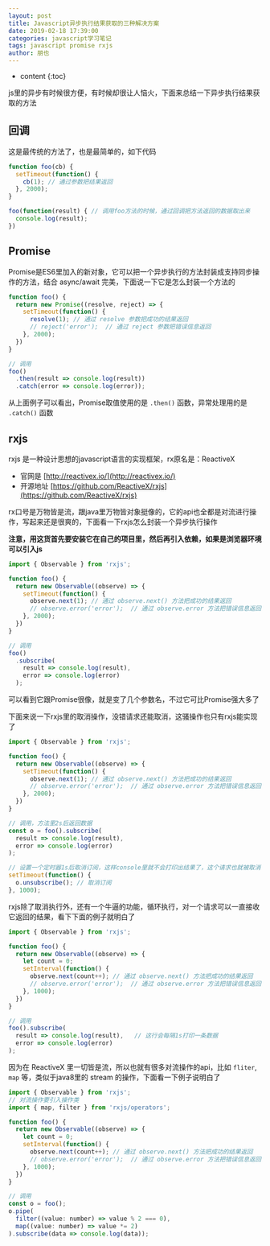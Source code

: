 ```yaml
---
layout: post
title: Javascript异步执行结果获取的三种解决方案
date: 2019-02-18 17:39:00
categories: javascript学习笔记
tags: javascript promise rxjs
author: 朋也
---
```


* content
{:toc}

js里的异步有时候很方便，有时候却很让人恼火，下面来总结一下异步执行结果获取的方法

## 回调

这是最传统的方法了，也是最简单的，如下代码

```js
function foo(cb) {
  setTimeout(function() {
    cb(1); // 通过参数把结果返回
  }, 2000);
}

foo(function(result) { // 调用foo方法的时候，通过回调把方法返回的数据取出来
  console.log(result);
})
```






## Promise

Promise是ES6里加入的新对象，它可以把一个异步执行的方法封装成支持同步操作的方法，结合 async/await 完美，下面说一下它是怎么封装一个方法的

```js
function foo() {
  return new Promise((resolve, reject) => {
    setTimeout(function() {
      resolve(1); // 通过 resolve 参数把成功的结果返回
      // reject('error');  // 通过 reject 参数把错误信息返回
    }, 2000);
  })
}

// 调用
foo()
  .then(result => console.log(result))
  .catch(error => console.log(error));
```

从上面例子可以看出，Promise取值使用的是 `.then()` 函数，异常处理用的是 `.catch()` 函数

## rxjs

rxjs 是一种设计思想的javascript语言的实现框架，rx原名是：ReactiveX

- 官网是 [http://reactivex.io/](http://reactivex.io/)
- 开源地址 [https://github.com/ReactiveX/rxjs](https://github.com/ReactiveX/rxjs)

rx口号是万物皆是流，跟java里万物皆对象挺像的，它的api也全都是对流进行操作，写起来还是很爽的，下面看一下rxjs怎么封装一个异步执行操作

**注意，用这货首先要安装它在自己的项目里，然后再引入依赖，如果是浏览器环境可以引入js**

```js
import { Observable } from 'rxjs';

function foo() {
  return new Observable((observe) => {
    setTimeout(function() {
      observe.next(1); // 通过 observe.next() 方法把成功的结果返回
      // observe.error('error');  // 通过 observe.error 方法把错误信息返回
    }, 2000);
  })
}

// 调用
foo()
  .subscribe(
    result => console.log(result),
    error => console.log(error)
  );
```

可以看到它跟Promise很像，就是变了几个参数名，不过它可比Promise强大多了

下面来说一下rxjs里的取消操作，没错请求还能取消，这骚操作也只有rxjs能实现了

```js
import { Observable } from 'rxjs';

function foo() {
  return new Observable((observe) => {
    setTimeout(function() {
      observe.next(1); // 通过 observe.next() 方法把成功的结果返回
      // observe.error('error');  // 通过 observe.error 方法把错误信息返回
    }, 2000);
  })
}

// 调用，方法里2s后返回数据
const o = foo().subscribe(
  result => console.log(result),
  error => console.log(error)
);

// 设置一个定时器1s后取消订阅，这样console里就不会打印出结果了，这个请求也就被取消了
setTimeout(function() {
  o.unsubscribe(); // 取消订阅
}, 1000);
```

rxjs除了取消执行外，还有一个牛逼的功能，循环执行，对一个请求可以一直接收它返回的结果，看下下面的例子就明白了

```js
import { Observable } from 'rxjs';

function foo() {
  return new Observable((observe) => {
    let count = 0;
    setInterval(function() {
      observe.next(count++); // 通过 observe.next() 方法把成功的结果返回
      // observe.error('error');  // 通过 observe.error 方法把错误信息返回
    }, 1000);
  })
}

// 调用
foo().subscribe(
  result => console.log(result),   // 这行会每隔1s打印一条数据
  error => console.log(error)
);
```

因为在 ReactiveX 里一切皆是流，所以也就有很多对流操作的api，比如 `fliter`, `map` 等，类似于java8里的 stream 的操作，下面看一下例子说明白了

```js
import { Observable } from 'rxjs';
// 对流操作要引入操作类
import { map, filter } from 'rxjs/operators';

function foo() {
  return new Observable((observe) => {
    let count = 0;
    setInterval(function() {
      observe.next(count++); // 通过 observe.next() 方法把成功的结果返回
      // observe.error('error');  // 通过 observe.error 方法把错误信息返回
    }, 1000);
  })
}

// 调用
const o = foo();
o.pipe(
  filter((value: number) => value % 2 === 0),
  map((value: number) => value *= 2)
).subscribe(data => console.log(data));
```
